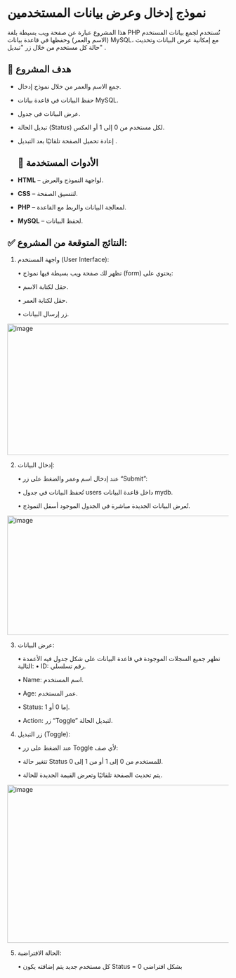 # نموذج إدخال وعرض بيانات المستخدمين
هذا المشروع عبارة عن صفحة ويب بسيطة بلغة PHP تُستخدم لجمع بيانات المستخدم (الاسم والعمر) وحفظها في قاعدة بيانات MySQL، مع إمكانية عرض البيانات وتحديث حالة كل مستخدم من خلال زر "تبديل" .

## 🎯 هدف المشروع

- جمع الاسم والعمر من خلال نموذج إدخال.
  
- حفظ البيانات في قاعدة بيانات MySQL.

- عرض البيانات في جدول.
  
- تبديل الحالة (Status) لكل مستخدم من 0 إلى 1 أو العكس.
  
- إعادة تحميل الصفحة تلقائيًا بعد التبديل .
 
  ## 🧰 الأدوات المستخدمة

- **HTML** – لواجهة النموذج والعرض.
  
- **CSS** – لتنسيق الصفحة.
  
- **PHP** – لمعالجة البيانات والربط مع القاعدة.
  
- **MySQL** – لحفظ البيانات.
  
 ## ✅ النتائج المتوقعة من المشروع:

1. واجهة المستخدم (User Interface):
   
	•	تظهر لك صفحة ويب بسيطة فيها نموذج (form) يحتوي على:

	•	حقل لكتابة الاسم.

	•	حقل لكتابة العمر.

	•	زر إرسال البيانات.
<img width="1280" height="299" alt="image" src="https://github.com/user-attachments/assets/c47d2ba1-f9ab-4d7a-a59f-feab15efa42c" />


2. إدخال البيانات:
   
	•	عند إدخال اسم وعمر والضغط على زر “Submit”:

	•	تُحفظ البيانات في جدول users داخل قاعدة البيانات mydb.

	•	تُعرض البيانات الجديدة مباشرة في الجدول الموجود أسفل النموذج.
<img width="1280" height="272" alt="image" src="https://github.com/user-attachments/assets/59b90a69-b711-4d62-81e2-29d9292a2ebc" />

3. عرض البيانات:
   
	•	تظهر جميع السجلات الموجودة في قاعدة البيانات على شكل جدول فيه الأعمدة التالية:
	•	ID: رقم تسلسلي.

	•	Name: اسم المستخدم.

	•	Age: عمر المستخدم.

	•	Status: إما 0 أو 1.

	•	Action: زر “Toggle” لتبديل الحالة.

4. زر التبديل (Toggle):
   
	•	عند الضغط على زر Toggle لأي صف:

	•	تتغير حالة Status للمستخدم من 0 إلى 1 أو من 1 إلى 0.

	•	يتم تحديث الصفحة تلقائيًا وتعرض القيمة الجديدة للحالة.
<img width="1280" height="360" alt="image" src="https://github.com/user-attachments/assets/29116ce2-e470-48bc-ba3f-02724b22180d" />


5. الحالة الافتراضية:
    
	•	كل مستخدم جديد يتم إضافته يكون Status = 0 بشكل افتراضي
